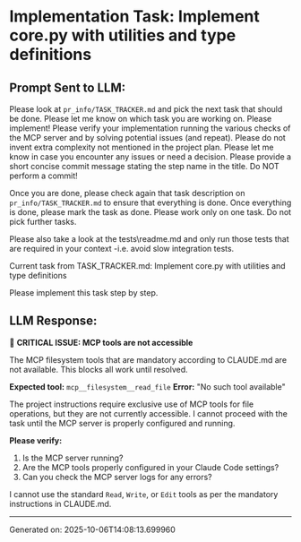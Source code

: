 # Implementation Task: Implement core.py with utilities and type definitions

## Prompt Sent to LLM:
Please look at `pr_info/TASK_TRACKER.md` and pick the next task that should be done.
Please let me know on which task you are working on.
Please implement!
Please verify your implementation running the various checks of the MCP server and by solving potential issues (and repeat).
Please do not invent extra complexity not mentioned in the project plan.
Please let me know in case you encounter any issues or need a decision.
Please provide a short concise commit message stating the step name in the title. Do NOT perform a commit!

Once you are done, please check again that task description on `pr_info/TASK_TRACKER.md` to ensure that everything is done.
Once everything is done, please mark the task as done.
Please work only on one task. Do not pick further tasks.

Please also take a look at the tests\readme.md and only run those tests that are required in your context -i.e. avoid slow integration tests.

Current task from TASK_TRACKER.md: Implement core.py with utilities and type definitions

Please implement this task step by step.

## LLM Response:
🚨 **CRITICAL ISSUE: MCP tools are not accessible**

The MCP filesystem tools that are mandatory according to CLAUDE.md are not available. This blocks all work until resolved.

**Expected tool:** `mcp__filesystem__read_file`
**Error:** "No such tool available"

The project instructions require exclusive use of MCP tools for file operations, but they are not currently accessible. I cannot proceed with the task until the MCP server is properly configured and running.

**Please verify:**
1. Is the MCP server running?
2. Are the MCP tools properly configured in your Claude Code settings?
3. Can you check the MCP server logs for any errors?

I cannot use the standard `Read`, `Write`, or `Edit` tools as per the mandatory instructions in CLAUDE.md.

---
Generated on: 2025-10-06T14:08:13.699960